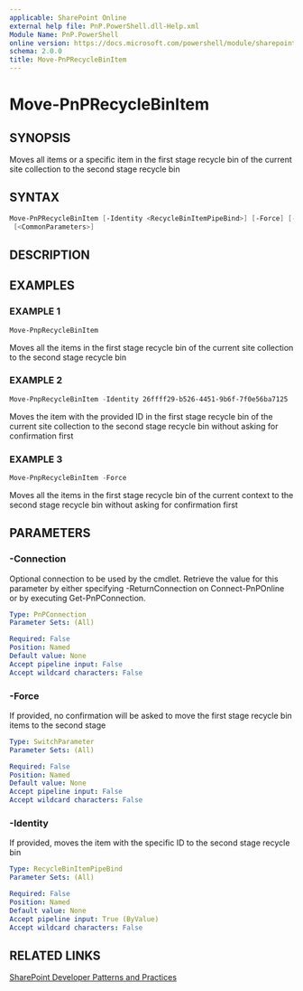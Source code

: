```yaml
---
applicable: SharePoint Online
external help file: PnP.PowerShell.dll-Help.xml
Module Name: PnP.PowerShell
online version: https://docs.microsoft.com/powershell/module/sharepoint-pnp/move-pnprecyclebinitem
schema: 2.0.0
title: Move-PnPRecycleBinItem
---
```


# Move-PnPRecycleBinItem

## SYNOPSIS
Moves all items or a specific item in the first stage recycle bin of the current site collection to the second stage recycle bin

## SYNTAX

```powershell
Move-PnPRecycleBinItem [-Identity <RecycleBinItemPipeBind>] [-Force] [-Connection <PnPConnection>]
 [<CommonParameters>]
```

## DESCRIPTION

## EXAMPLES

### EXAMPLE 1
```powershell
Move-PnpRecycleBinItem
```

Moves all the items in the first stage recycle bin of the current site collection to the second stage recycle bin

### EXAMPLE 2
```powershell
Move-PnpRecycleBinItem -Identity 26ffff29-b526-4451-9b6f-7f0e56ba7125
```

Moves the item with the provided ID in the first stage recycle bin of the current site collection to the second stage recycle bin without asking for confirmation first

### EXAMPLE 3
```powershell
Move-PnpRecycleBinItem -Force
```

Moves all the items in the first stage recycle bin of the current context to the second stage recycle bin without asking for confirmation first

## PARAMETERS

### -Connection
Optional connection to be used by the cmdlet. Retrieve the value for this parameter by either specifying -ReturnConnection on Connect-PnPOnline or by executing Get-PnPConnection.

```yaml
Type: PnPConnection
Parameter Sets: (All)

Required: False
Position: Named
Default value: None
Accept pipeline input: False
Accept wildcard characters: False
```

### -Force
If provided, no confirmation will be asked to move the first stage recycle bin items to the second stage

```yaml
Type: SwitchParameter
Parameter Sets: (All)

Required: False
Position: Named
Default value: None
Accept pipeline input: False
Accept wildcard characters: False
```

### -Identity
If provided, moves the item with the specific ID to the second stage recycle bin

```yaml
Type: RecycleBinItemPipeBind
Parameter Sets: (All)

Required: False
Position: Named
Default value: None
Accept pipeline input: True (ByValue)
Accept wildcard characters: False
```

## RELATED LINKS

[SharePoint Developer Patterns and Practices](https://aka.ms/sppnp)